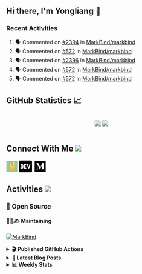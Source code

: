 ## Hi there, I'm Yongliang 👋

### Recent Activities

<!--START_SECTION:activity-->
1. 🗣 Commented on [#2394](https://github.com/MarkBind/markbind/pull/2394#issuecomment-1914416490) in [MarkBind/markbind](https://github.com/MarkBind/markbind)
2. 🗣 Commented on [#572](https://github.com/MarkBind/markbind/issues/572#issuecomment-1914315981) in [MarkBind/markbind](https://github.com/MarkBind/markbind)
3. 🗣 Commented on [#2396](https://github.com/MarkBind/markbind/pull/2396#issuecomment-1913779147) in [MarkBind/markbind](https://github.com/MarkBind/markbind)
4. 🗣 Commented on [#572](https://github.com/MarkBind/markbind/issues/572#issuecomment-1912908443) in [MarkBind/markbind](https://github.com/MarkBind/markbind)
5. 🗣 Commented on [#572](https://github.com/MarkBind/markbind/issues/572#issuecomment-1911819105) in [MarkBind/markbind](https://github.com/MarkBind/markbind)
<!--END_SECTION:activity-->

## GitHub Statistics :chart_with_upwards_trend:
<div align="center">
<div style="display: flex; align-items: center; justify-content: center;">

[![](https://github-readme-stats-tlylt.vercel.app/api?username=tlylt&show_icons=true&theme=tokyonight&hide_border=true&locale=en)](https://github.com/tlylt)
[![](https://github-readme-streak-stats.herokuapp.com/?user=tlylt&theme=tokyonight&hide_border=true)](https://github.com/tlylt)
</div>
</div>

## Connect With Me <img src="https://media.giphy.com/media/2wh5K5yE3ulp3xgYcG/giphy-downsized.gif" width="30">

<a href="https://www.yongliangliu.com/" target="_blank"><img align="center" src="static/site-icon.png" alt="yongliangliu.com" height="29" width="29" /></a>
<a href="https://dev.to/tlylt" target="_blank"><img align="center" src="static/dev-badge.svg" alt="dev.to/tlylt" height="35" width="35" /></a>
<a href="https://tlylt.medium.com" target="_blank"><img align="center" src="static/medium.png" alt="tlylt.medium.com" height="35" width="35" /></a>

## Activities <img src="https://media.giphy.com/media/WUlplcMpOCEmTGBtBW/giphy.gif" width="30">

### 🔭 Open Source

#### 👷‍♂️✍️ Maintaining
[![MarkBind](https://github-readme-stats-tlylt.vercel.app/api/pin/?username=markbind&repo=markbind)](https://github.com/MarkBind/markbind)

<details>
<summary> <b>🎬 Published GitHub Actions </b> </summary>

[![install-graphviz](https://github-readme-stats-tlylt.vercel.app/api/pin/?username=tlylt&repo=install-graphviz)](https://github.com/tlylt/install-graphviz)

[![reposense-action](https://github-readme-stats-tlylt.vercel.app/api/pin/?username=tlylt&repo=reposense-action)](https://github.com/tlylt/reposense-action)

[![markbin-action](https://github-readme-stats-tlylt.vercel.app/api/pin/?username=markbind&repo=markbind-action)](https://github.com/MarkBind/markbind-action)

</details>

<details>
<summary> <b>📕 Latest Blog Posts</b> </summary>

<!-- BLOG-POST-LIST:START -->
- [The Prebound Method and Sentinel Object Pattern in Python](https://yongliangliu.com/blog/prebound-sentinel-pattern-in-python)
- [Software Problems - Exceptions](https://yongliangliu.com/blog/software-problems-exceptions)
- [End of Year 3 Sem 2](https://yongliangliu.com/blog/end-of-year-3-sem-2)
- [Deploy a ChatGPT API Server in no time](https://yongliangliu.com/blog/chatgpt-nextjs-server)
- [Creating a regex-based Markdown parser in TypeScript](https://yongliangliu.com/blog/rmark)
<!-- BLOG-POST-LIST:END -->

</details>

<details>
<summary> <b>📊 Weekly Stats</b> </summary>

<!--START_SECTION:waka-->
![Code Time](http://img.shields.io/badge/Code%20Time-1%2C191%20hrs%203%20mins-blue)

**🐱 My GitHub Data** 

> 📦 665.4 kB Used in GitHub's Storage 
 > 
> 🏆 181 Contributions in the Year 2024
 > 
> 🚫 Not Opted to Hire
 > 
> 📜 169 Public Repositories 
 > 
> 🔑 41 Private Repositories 
 > 
**I'm an Early 🐤** 

```text
🌞 Morning                4026 commits        ███████░░░░░░░░░░░░░░░░░░   29.70 % 
🌆 Daytime                3655 commits        ███████░░░░░░░░░░░░░░░░░░   26.97 % 
🌃 Evening                4960 commits        █████████░░░░░░░░░░░░░░░░   36.59 % 
🌙 Night                  913 commits         ██░░░░░░░░░░░░░░░░░░░░░░░   06.74 % 
```
📅 **I'm Most Productive on Wednesday** 

```text
Monday                   1784 commits        ███░░░░░░░░░░░░░░░░░░░░░░   13.16 % 
Tuesday                  2036 commits        ████░░░░░░░░░░░░░░░░░░░░░   15.02 % 
Wednesday                2194 commits        ████░░░░░░░░░░░░░░░░░░░░░   16.19 % 
Thursday                 1629 commits        ███░░░░░░░░░░░░░░░░░░░░░░   12.02 % 
Friday                   1703 commits        ███░░░░░░░░░░░░░░░░░░░░░░   12.56 % 
Saturday                 2090 commits        ████░░░░░░░░░░░░░░░░░░░░░   15.42 % 
Sunday                   2118 commits        ████░░░░░░░░░░░░░░░░░░░░░   15.63 % 
```


📊 **This Week I Spent My Time On** 

```text
🕑︎ Time Zone: Asia/Singapore

💬 Programming Languages: 
Markdown                 35 mins             █████████████████████████   99.95 % 
JSON                     0 secs              ░░░░░░░░░░░░░░░░░░░░░░░░░   00.05 % 
```


 Last Updated on 30/01/2024 00:42:29 UTC
<!--END_SECTION:waka-->

</details>
